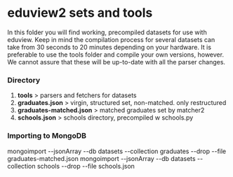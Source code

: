 # eduview2 sets and tools
In this folder you will find working, precompiled datasets for use with eduview. Keep in mind the compilation process for several datasets can take from 30 seconds to 20 minutes depending on your hardware. It is preferable to use the tools folder and compile your own versions, however.
We cannot assure that these will be up-to-date with all the parser changes.

### Directory
1. **tools** > parsers and fetchers for datasets
2. **graduates.json** > virgin, structured set, non-matched. only restructured
3. **graduates-matched.json** > matched graduates set by matcher2
3. **schools.json** > schools directory, precompiled w schools.py

### Importing to MongoDB

  mongoimport --jsonArray --db datasets --collection graduates --drop --file graduates-matched.json
  mongoimport --jsonArray --db datasets --collection schools --drop --file schools.json
